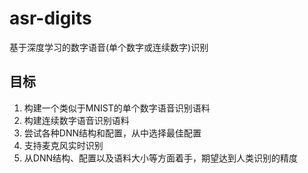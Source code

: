 # asr-digits
基于深度学习的数字语音(单个数字或连续数字)识别
## 目标
1. 构建一个类似于MNIST的单个数字语音识别语料
2. 构建连续数字语音识别语料
3. 尝试各种DNN结构和配置，从中选择最佳配置
4. 支持麦克风实时识别
5. 从DNN结构、配置以及语料大小等方面着手，期望达到人类识别的精度
